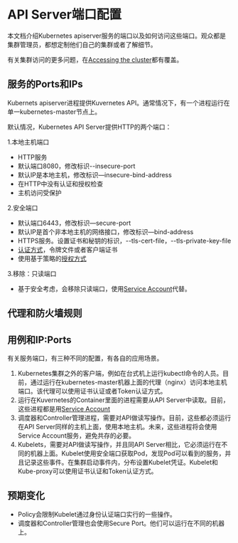 # **API Server端口配置**

本文档介绍Kubernetes apiserver服务的端口以及如何访问这些端口。观众都是集群管理员，都想定制他们自己的集群或者了解细节。

有关集群访问的更多问题，在[Accessing the cluster](http://kubernetes.io/v1.1/docs/user-guide/accessing-the-cluster.html)都有覆盖。

## **服务的Ports和IPs**
Kubernets apiserver进程提供Kuvernetes API。通常情况下，有一个进程运行在单一kubernetes-master节点上。

默认情况，Kubernetes API Server提供HTTP的两个端口：

 1.本地主机端口
 - HTTP服务
 - 默认端口8080，修改标识--insecure-port
 - 默认IP是本地主机，修改标识—insecure-bind-address
 - 在HTTP中没有认证和授权检查
 - 主机访问受保护
 
2.安全端口
 - 默认端口6443，修改标识—secure-port
 - 默认IP是首个非本地主机的网络接口，修改标识—bind-address
 - HTTPS服务。设置证书和秘钥的标识，--tls-cert-file，--tls-private-key-file
 - [认证方式](http://kubernetes.io/v1.1/docs/admin/authentication.html)，令牌文件或者客户端证书
 - 使用基于策略的[授权方式](http://kubernetes.io/v1.1/docs/admin/authorization.html)

3.移除：只读端口
 - 基于安全考虑，会移除只读端口，使用[Service Account](http://kubernetes.io/v1.1/docs/user-guide/service-accounts.html)代替。

## **代理和防火墙规则**


## **用例和IP:Ports**
有关服务端口，有三种不同的配置，有各自的应用场景。
1. Kubernetes集群之外的客户端，例如在台式机上运行kubectl命令的人员。目前，通过运行在kubernetes-master机器上面的代理（nginx）访问本地主机端口。该代理可以使用证书认证或者Token认证方式。
2. 运行在Kuvernetes的Container里面的进程需要从API Server中读取。目前，这些进程都是用[Service Account](http://kubernetes.io/v1.1/docs/user-guide/service-accounts.html)
3. 调度器和Controller管理进程，需要对API做读写操作。目前，这些都必须运行在API Server同样的主机上面，使用本地主机。未来，这些进程将会使用Service Account服务，避免共存的必要。
4. Kubelets，需要对API做读写操作，并且同API Server相比，它必须运行在不同的机器上面。Kubelet使用安全端口获取Pod，发现Pod可以看到的服务，并且记录这些事件。在集群启动事件内，分布设置Kubelet凭证。Kubelet和Kube-proxy可以使用证书认证和Token认证方式。

## **预期变化**
- Policy会限制Kubelet通过身份认证端口实行的一些操作。
- 调度器和Controller管理也会使用Secure Port。他们可以运行在不同的机器上。